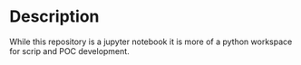 # Description

While this repository is a jupyter notebook it is more of a python workspace for scrip
and POC development.
